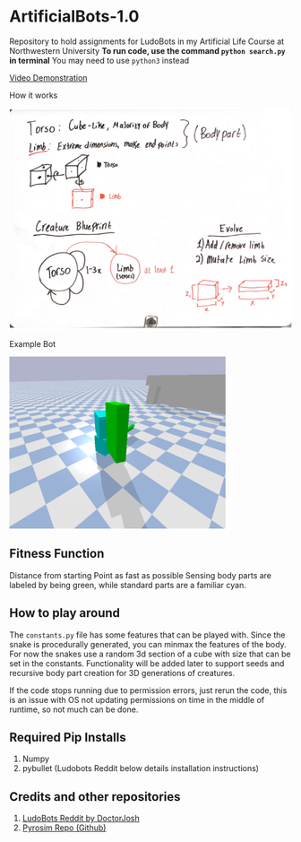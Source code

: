 # ArtificialBots-1.0
Repository to hold assignments for LudoBots in my Artificial Life Course at Northwestern University
**To run code, use the command `python search.py` in terminal**
You may need to use `python3` instead

[Video Demonstration](https://youtu.be/F5WWDQPztYo)

How it works


![alt text](https://github.com/AldieryGonzalez/ArtificialBots-1.0/blob/Bodies-2.0/Bodies2.PNG?raw=true)

Example Bot


![alt text](https://github.com/AldieryGonzalez/ArtificialBots-1.0/blob/Bodies-2.0/Bot5.PNG?raw=true)

## Fitness Function
Distance from starting Point as fast as possible
Sensing body parts are labeled by being green, while standard parts are a familiar cyan.

## How to play around
The `constants.py` file has some features that can be played with. Since the snake is procedurally generated, you can minmax the features of the body.
For now the snakes use a random 3d section of a cube with size that can be set in the constants. Functionality will be added later to support seeds and 
recursive body part creation for 3D generations of creatures.

If the code stops running due to permission errors, just rerun the code, this is an issue with OS not updating
permissions on time in the middle of runtime, so not much can be done.

## Required Pip Installs

 1. Numpy
 2. pybullet (Ludobots Reddit below details installation instructions)

## Credits and other repositories

 1. [LudoBots Reddit by DoctorJosh](https://www.reddit.com/r/ludobots/wiki/installation/)
 2. [Pyrosim Repo (Github)](https://github.com/jbongard/pyrosim)
    

    
